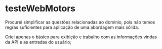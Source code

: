 # testeWebMotors

Procurei simplificar as questões relacionadas ao domínio, pois não temos regras suficientes para aplicação de uma abordagem mais sólida.

Criei apenas o básico para exibição e trabalho com as informações vindas da API e as entradas do usuário;
